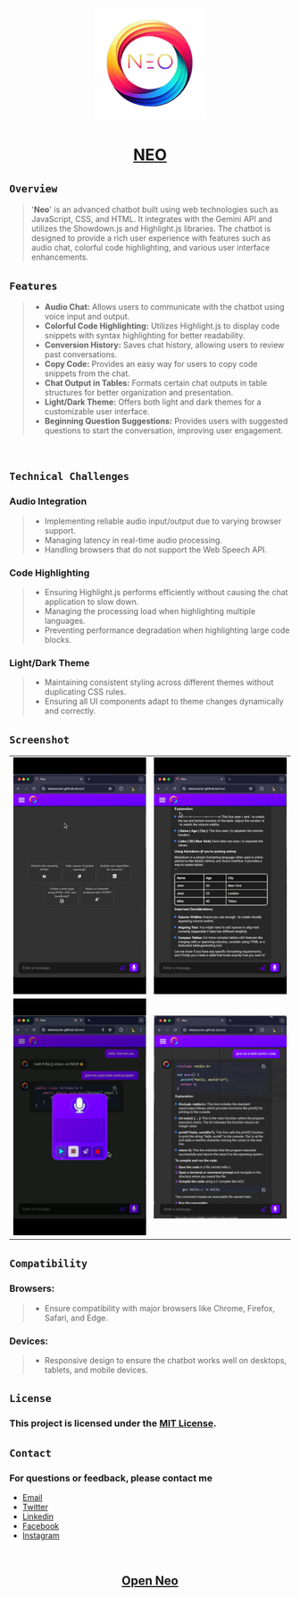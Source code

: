 <h1 align="center"><img src="./src/iconSmall.png" height="200"></h1>
<h1 align="center"> <a href="https://elsesourav.github.io/neo"> NEO</a></h1>


 ## `Overview`
 > '**Neo**' is an advanced chatbot built using web technologies such as JavaScript, CSS, and HTML. It integrates with the Gemini API and utilizes the Showdown.js and Highlight.js libraries. The chatbot is designed to provide a rich user experience with features such as audio chat, colorful code highlighting, and various user interface enhancements.

## `Features`
> - **Audio Chat:** Allows users to communicate with the chatbot using voice input and output.
> - **Colorful Code Highlighting:** Utilizes Highlight.js to display code snippets with syntax highlighting for better readability.
> - **Conversion History:** Saves chat history, allowing users to review past conversations.
> - **Copy Code:** Provides an easy way for users to copy code snippets from the chat.
> - **Chat Output in Tables:** Formats certain chat outputs in table structures for better organization and presentation.
> - **Light/Dark Theme:** Offers both light and dark themes for a customizable user interface.
> - **Beginning Question Suggestions:** Provides users with suggested questions to start the conversation, improving user engagement.



<br>

## `Technical Challenges`
### Audio Integration
> - Implementing reliable audio input/output due to varying browser support.
> - Managing latency in real-time audio processing.
> - Handling browsers that do not support the Web Speech API.

### Code Highlighting
> - Ensuring Highlight.js performs efficiently without causing the chat application to slow down.
> - Managing the processing load when highlighting multiple languages.
> - Preventing performance degradation when highlighting large code blocks.

### Light/Dark Theme
> - Maintaining consistent styling across different themes without duplicating CSS rules.
> - Ensuring all UI components adapt to theme changes dynamically and correctly.

## `Screenshot`
<table>
  <tr>
    <td>
      <img src="./src/home.gif" width="300">
    </td>
    <td>
      <img src="./src/slider.gif" width="300">
    </td>
  </tr>
  <tr>
    <td>
      <img src="./src/audio.gif" width="300">
    </td>
    <td>
      <img src="./src/lightDark.gif" width="300">
    </td>
  </tr>
</table>

## `Compatibility`
### Browsers:
> - Ensure compatibility with major browsers like Chrome, Firefox, Safari, and Edge.
### Devices: 
> - Responsive design to ensure the chatbot works well on desktops, tablets, and mobile devices.

## `License`

### This project is licensed under the [MIT License](./LICENSE.md).

## `Contact`

### For questions or feedback, please contact me

-  [Email](https://elsesourav@gmail.com)
-  [Twitter](https://twitter.com/elsesourav)
-  [Linkedin](https://linkedin.com/in/elsesourav)
-  [Facebook](https://fb.com/elsesourav)
-  [Instagram](https://instagram.com/elsesourav)

<br />

<h2 align="center"> <a href="https://elsesourav.github.io/neo">Open Neo</a></h2>